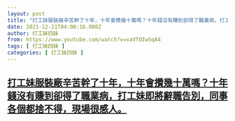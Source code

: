 ```yaml
---
layout: post
title: "打工妹服裝廠辛苦幹了十年，十年會攢幾十萬嗎？十年錢沒有賺到卻得了職業病，打工妹即將辭職告別，同事各個都捨不得，現場很感人。"
date: 2021-12-21T04:00:16.000Z
author: 打工妹四妹
from: https://www.youtube.com/watch?v=xaVTOIwSqA4
tags: [ 打工妹四妹 ]
categories: [ 打工妹四妹 ]
---
```

<!--1640059216000-->
[打工妹服裝廠辛苦幹了十年，十年會攢幾十萬嗎？十年錢沒有賺到卻得了職業病，打工妹即將辭職告別，同事各個都捨不得，現場很感人。](https://www.youtube.com/watch?v=xaVTOIwSqA4)
------

<div>

</div>
